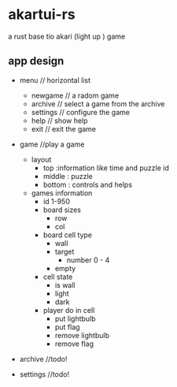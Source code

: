# akartui-rs

a rust base tio akari (light up ) game

## app design

- menu // horizontal list
    - newgame // a radom game
    - archive // select a game from the archive
    - settings // configure the game
    - help // show help
    - exit // exit the game

- game //play a game
    - layout
        - top :information like time and puzzle id
        - middle : puzzle
        - bottom : controls and helps
    - games information
        - id 1-950
        - board sizes
            - row
            - col
        - board cell type
            - wall
            - target
                - number 0 - 4
            - empty
        - cell state
            - is wall
            - light
            - dark
        - player do in cell
            - put lightbulb
            - put flag
            - remove lightbulb
            - remove flag

- archive //todo!

- settings //todo!
